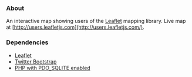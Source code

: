 ### About

An interactive map showing users of the [Leaflet](http://leaflet.cloudmade.com/) mapping library. Live map at [http://users.leafletjs.com](http://users.leafletjs.com/).

### Dependencies

- [Leaflet](http://leaflet.cloudmade.com/)
- [Twitter Bootstrap](http://twitter.github.com/bootstrap/)
- [PHP with PDO_SQLITE enabled](http://php.net/manual/en/ref.pdo-sqlite.php)